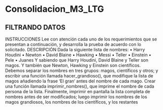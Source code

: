 # Consolidacion_M3_LTG

FILTRANDO DATOS
---------------

INSTRUCCIONES
Lee con atención cada uno de los requerimientos que se presentan a continuación, y desarrolla la
prueba de acuerdo con lo solicitado.
DESCRIPCIÓN
Dada la siguiente lista de nombres:
• Harry Houdini
• Newton
• David Blaine
• Hawking
• Messi
• Teller
• Einstein
• Pele
• Juanes
Y sabiendo que Harry Houdini, David Blaine y Teller son magos. Y también que Newton, Hawking y
Einstein son científicos. Debemos separar los nombres en tres grupos: magos, científicos y otros; y
escribir una función llamada hacer_grandioso(), que modifique la lista de magos añadiendo la
frase ‘El gran‘ antes del nombre de cada mago.
Crear una función llamada imprimir_nombres(), que imprime el nombre de cada persona de la
lista.
Finalmente, imprimir en pantalla la lista completa de nombres antes de ser modificados; luego
imprimir los nombres de los magos grandiosos, los nombres de los científicos, y los restantes